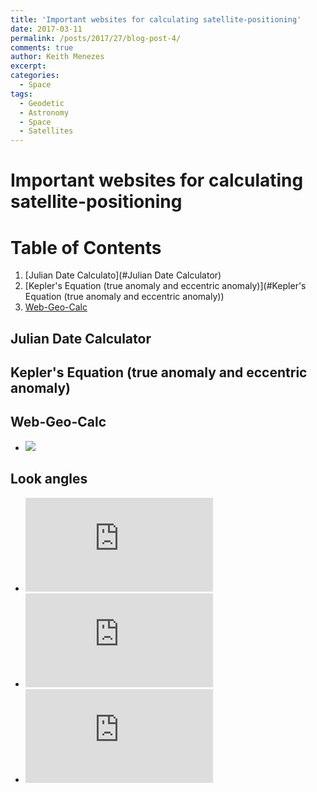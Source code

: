 ```yaml
---
title: 'Important websites for calculating satellite-positioning'
date: 2017-03-11
permalink: /posts/2017/27/blog-post-4/
comments: true
author: Keith Menezes
excerpt:
categories:
  - Space
tags:
  - Geodetic
  - Astronomy
  - Space
  - Satellites
---
```


# Important websites for calculating satellite-positioning
# Table of Contents
1. [Julian Date Calculato](#Julian Date Calculator)
2. [Kepler's Equation (true anomaly and eccentric anomaly)](#Kepler's Equation (true anomaly and eccentric anomaly))
3. [Web-Geo-Calc](#Web-Geo-Calc)

## Julian Date Calculator
## Kepler's Equation (true anomaly and eccentric anomaly)
## Web-Geo-Calc
* ![](http://wgc.jpl.nasa.gov:8080/webgeocalc/#NewCalculation)

## Look angles
* ![](http://www.groundcontrol.com/Satellite_Look_Angle_Calculator.htm)
* ![](https://www.cv.nrao.edu/~rfisher/Ephemerides/times.html)
* ![](http://www2.arnes.si/~gljsentvid10/sidereal.htm)

<div id="fb-root"></div>
<script>(function(d, s, id) {
  var js, fjs = d.getElementsByTagName(s)[0];
  if (d.getElementById(id)) return;
  js = d.createElement(s); js.id = id;
  js.src = "//connect.facebook.net/en_US/sdk.js#xfbml=1&version=v2.8";
  fjs.parentNode.insertBefore(js, fjs);
}(document, 'script', 'facebook-jssdk'));</script>

<div class="fb-like" data-href="http://keithmenezes.ca/posts/2017/01/blog-post-4/" data-layout="standard" data-action="like" data-size="large" data-show-faces="true" data-share="false"></div>

<div class="fb-send" data-href="http://keithmenezes.ca/posts/2017/01/blog-post-4/"></div>
